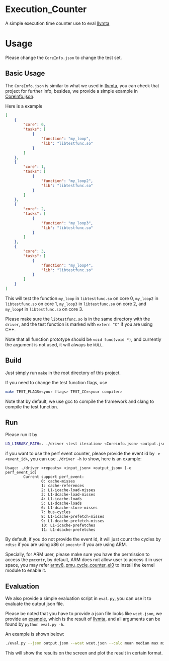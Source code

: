 # Execution_Counter

A simple execution time counter use to eval [llvmta](https://github.com/RTS-SYSU/llvmta)

# Usage

Please change the `CoreInfo.json` to change the test set.

## Basic Usage

The `CoreInfo.json` is similar to what we used in [llvmta](https://github.com/RTS-SYSU/llvmta), you can check that project for further info, besides, we provide a simple example in [CoreInfo.json](./CoreInfo.json).

Here is a example

```json
[
    {
        "core": 0,
        "tasks": [
            {
                "function": "my_loop",
                "lib": "libtestfunc.so"
            }
        ]
    },
    {
        "core": 1,
        "tasks": [
            {
                "function": "my_loop2",
                "lib": "libtestfunc.so"
            }
        ]
    },
    {
        "core": 2,
        "tasks": [
            {
                "function": "my_loop3",
                "lib": "libtestfunc.so"
            }
        ]
    },
    {
        "core": 3,
        "tasks": [
            {
                "function": "my_loop4",
                "lib": "libtestfunc.so"
            }
        ]
    }
]
```

This will test the function `my_loop` in `libtestfunc.so` on core 0, `my_loop2` in `libtestfunc.so` on core 1, `my_loop3` in `libtestfunc.so` on core 2, and `my_loop4` in `libtestfunc.so` on core 3.

Please make sure the `libtestfunc.so` is in the same directory with the `driver`, and the test function is marked with `extern "C"` if you are using C++.

Note that all function prototype should be `void func(void *)`, and currently the argument is not used, it will always be `NULL`.

## Build

Just simply run `make` in the root directory of this project.

If you need to change the test function flags, use

```bash
make TEST_FLAGS=<your flags> TEST_CC=<your compiler>
```

Note that by default, we use gcc to compile the framework and clang to compile the test function.

## Run

Please run it by 

```bash
LD_LIBRARY_PATH=. ./driver <test iteration> <Coreinfo.json> <output.json> [-e <event_id>]
```

if you want to use the perf event counter, please provide the event id by `-e <event_id>`, you can use `./driver -h` to show, here is an example:

```text
Usage: ./driver <repeats> <input_json> <output_json> [-e perf_event_id]
        Current support perf_event:
                0: cache-misses
                1: cache-references
                2: L1-icache-load-misses
                3: L1-dcache-load-misses
                4: L1-icache-loads
                5: L1-dcache-loads
                6: L1-dcache-store-misses
                7: bus-cycles
                8: L1-icache-prefetch-misses
                9: L1-dcache-prefetch-misses
                10: L1-icache-prefetches
                11: L1-dcache-prefetches
```

By default, if you do not provide the event id, it will just count the cycles by `rdtsc` if you are using x86 or `pmccntr` if you are using ARM.

Specially, for ARM user, please make sure you have the permission to access the `pmccntr`, by default, ARM does not allow user to access it in user space, you may refer [armv8_pmu_cycle_counter_el0](https://github.com/jerinjacobk/armv8_pmu_cycle_counter_el0) to install the kernel module to enable it.

## Evaluation

We also provide a simple evaluation script in `eval.py`, you can use it to evaluate the output json file.

Please be noted that you have to provide a json file looks like `wcet.json`, we provide an [example](./wcet.json), which is the result of [llvmta](https://github.com/RTS-SYSU/llvmta), and all arguments can be found by `python eval.py -h`.

An example is shown below:

```bash
./eval.py --json output.json --wcet wcet.json --calc mean median max min std --plot
```

This will show the results on the screen and plot the result in certain format.